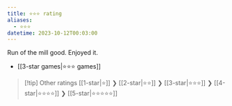 ```yaml
---
title: ⭐️⭐️⭐️ rating
aliases:
  - ⭐️⭐️⭐️
datetime: 2023-10-12T00:03:00
---
```

Run of the mill good. Enjoyed it. 

- [[3-star games|⭐️⭐️⭐️ games]]

> [!tip] Other ratings
> [[1-star|⭐️]] ❯ [[2-star|⭐️⭐️]] ❯ [[3-star|⭐️⭐️⭐️]] ❯ [[4-star|⭐️⭐️⭐️⭐️]] ❯ [[5-star|⭐️⭐️⭐️⭐️⭐️]]